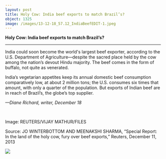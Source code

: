 ```yaml
---
layout: post
title: Holy Cow: India beef exports to match Brazil’s?
object: 1325
image: /images/13-12-18_57.12_IndiaBeefEDIT-1.jpeg
---
```

**Holy Cow: India beef exports to match Brazil’s?**

****

India could soon become the world's largest beef exporter, according to the U.S. Department of Agriculture—despite the sacred place held by the cow among the nation’s devout Hindu majority. The beef comes in the form of buffalo, not quite as venerated.

India’s vegetarian appetites keep its annual domestic beef consumption comparatively low, at about 2 million tons; the U.S. consumes six times that amount, with only a quarter of the population. But exports of Indian beef are in reach of Brazil’s, the globe’s top supplier.

*—Diane Richard, writer, December 18*

 

Image: REUTERS/VIJAY MATHUR/FILES

Source: JO WINTERBOTTOM AND MEENAKSHI SHARMA, “Special Report: In the land of the holy cow, fury over beef exports,” Reuters, December 11, 2013 

![]({{siteurl.base}}/images/13-12-18_57.12_IndiaBeefEDIT-1.jpeg)
